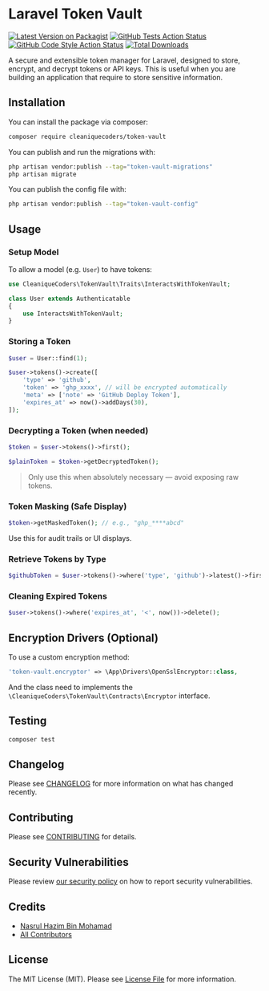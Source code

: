 # Laravel Token Vault

[![Latest Version on Packagist](https://img.shields.io/packagist/v/cleaniquecoders/token-vault.svg?style=flat-square)](https://packagist.org/packages/cleaniquecoders/token-vault)
[![GitHub Tests Action Status](https://img.shields.io/github/actions/workflow/status/cleaniquecoders/token-vault/run-tests.yml?branch=main&label=tests&style=flat-square)](https://github.com/cleaniquecoders/token-vault/actions?query=workflow%3Arun-tests+branch%3Amain)
[![GitHub Code Style Action Status](https://img.shields.io/github/actions/workflow/status/cleaniquecoders/token-vault/fix-php-code-style-issues.yml?branch=main&label=code%20style&style=flat-square)](https://github.com/cleaniquecoders/token-vault/actions?query=workflow%3A"Fix+PHP+code+style+issues"+branch%3Amain)
[![Total Downloads](https://img.shields.io/packagist/dt/cleaniquecoders/token-vault.svg?style=flat-square)](https://packagist.org/packages/cleaniquecoders/token-vault)

A secure and extensible token manager for Laravel, designed to store, encrypt, and decrypt tokens or API keys. This is useful when you are building an application that require to store sensitive information.

## Installation

You can install the package via composer:

```bash
composer require cleaniquecoders/token-vault
```

You can publish and run the migrations with:

```bash
php artisan vendor:publish --tag="token-vault-migrations"
php artisan migrate
```

You can publish the config file with:

```bash
php artisan vendor:publish --tag="token-vault-config"
```

## Usage

### Setup Model

To allow a model (e.g. `User`) to have tokens:

```php
use CleaniqueCoders\TokenVault\Traits\InteractsWithTokenVault;

class User extends Authenticatable
{
    use InteractsWithTokenVault;
}
```

### Storing a Token

```php
$user = User::find(1);

$user->tokens()->create([
    'type' => 'github',
    'token' => 'ghp_xxxx', // will be encrypted automatically
    'meta' => ['note' => 'GitHub Deploy Token'],
    'expires_at' => now()->addDays(30),
]);
```

### Decrypting a Token (when needed)

```php
$token = $user->tokens()->first();

$plainToken = $token->getDecryptedToken();
```

> Only use this when absolutely necessary — avoid exposing raw tokens.

### Token Masking (Safe Display)

```php
$token->getMaskedToken(); // e.g., "ghp_****abcd"
```

Use this for audit trails or UI displays.

### Retrieve Tokens by Type

```php
$githubToken = $user->tokens()->where('type', 'github')->latest()->first();
```

### Cleaning Expired Tokens

```php
$user->tokens()->where('expires_at', '<', now())->delete();
```

## Encryption Drivers (Optional)

To use a custom encryption method:

```php
'token-vault.encryptor' => \App\Drivers\OpenSslEncryptor::class,
```

And the class need to implements the `\CleaniqueCoders\TokenVault\Contracts\Encryptor` interface.

## Testing

```bash
composer test
```

## Changelog

Please see [CHANGELOG](CHANGELOG.md) for more information on what has changed recently.

## Contributing

Please see [CONTRIBUTING](CONTRIBUTING.md) for details.

## Security Vulnerabilities

Please review [our security policy](../../security/policy) on how to report security vulnerabilities.

## Credits

- [Nasrul Hazim Bin Mohamad](https://github.com/nasrulhazim)
- [All Contributors](../../contributors)

## License

The MIT License (MIT). Please see [License File](LICENSE.md) for more information.
